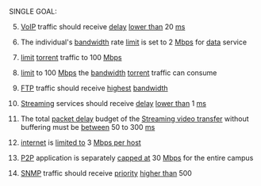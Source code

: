 
SINGLE GOAL:

5. [VoIP](service) traffic should receive [delay](metric) [lower than](constraint) 20 [ms](threshold-unit)

1. The individual's [bandwidth](metric) rate [limit](constraint) is set to 2 [Mbps](threshold-unit) for [data](service) service

2. [limit](constraint) [torrent](service) traffic to 100 [Mbps](threshold-unit)

3. [limit](constraint) to 100 [Mbps](threshold-unit) the [bandwidth](metric) [torrent](service) traffic can consume

4. [FTP](service) traffic should receive [highest](constraint) [bandwidth](metric)

6. [Streaming](service) services should receive [delay](metric) [lower than](constraint) 1 [ms](threshold-unit)

7. The total [packet delay](metric) budget of the [Streaming video transfer](service) without buffering must be [between](constraint) 50 to 300 [ms](threshold-unit)

8. [internet](service) is [limited to](constraint) 3 [Mbps per host](threshold-unit)

9. [P2P](service) application is separately [capped at](constraint) 30 [Mbps](threshold-unit) for the entire campus

10. [SNMP](service) traffic should receive [priority](metric) [higher than](constraint) 500 
